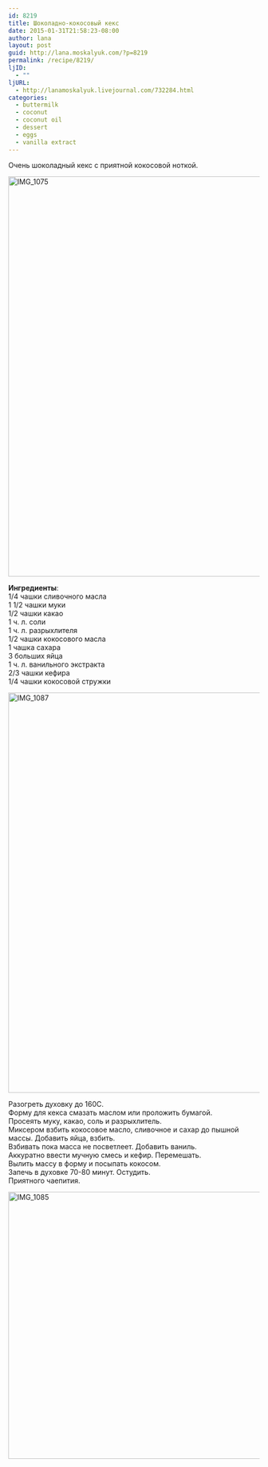 ```yaml
---
id: 8219
title: Шоколадно-кокосовый кекс
date: 2015-01-31T21:58:23-08:00
author: lana
layout: post
guid: http://lana.moskalyuk.com/?p=8219
permalink: /recipe/8219/
ljID:
  - ""
ljURL:
  - http://lanamoskalyuk.livejournal.com/732284.html
categories:
  - buttermilk
  - coconut
  - coconut oil
  - dessert
  - eggs
  - vanilla extract
---
```

Очень шоколадный кекс с приятной кокосовой ноткой.

<img loading="lazy" src="https://farm8.staticflickr.com/7354/16414063731_b31c27cfe3_c.jpg" alt="IMG_1075" width="666" height="800" /> 

**Ингредиенты**:  
1/4 чашки сливочного масла  
1 1/2 чашки муки  
1/2 чашки какао  
1 ч. л. соли  
1 ч. л. разрыхлителя  
1/2 чашки кокосового масла  
1 чашка сахара  
3 больших яйца  
1 ч. л. ванильного экстракта  
2/3 чашки кефира  
1/4 чашки кокосовой стружки

<img loading="lazy" src="https://farm9.staticflickr.com/8604/16414895662_51d88d4a6a_c.jpg" alt="IMG_1087" width="741" height="800" /> 

Разогреть духовку до 160С.  
Форму для кекса смазать маслом или проложить бумагой.  
Просеять муку, какао, соль и разрыхлитель.  
Миксером взбить кокосовое масло, сливочное и сахар до пышной массы. Добавить яйца, взбить.  
Взбивать пока масса не посветлеет. Добавить ваниль.  
Аккуратно ввести мучную смесь и кефир. Перемешать.  
Вылить массу в форму и посыпать кокосом.  
Запечь в духовке 70-80 минут. Остудить.  
Приятного чаепития.

<img loading="lazy" src="https://farm8.staticflickr.com/7329/16229919967_026fc07183_c.jpg" alt="IMG_1085" width="800" height="534" />